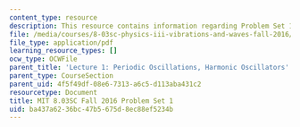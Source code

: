 ```yaml
---
content_type: resource
description: This resource contains information regarding Problem Set 1
file: /media/courses/8-03sc-physics-iii-vibrations-and-waves-fall-2016/ba437a6236bc47b5675d8ec88ef5234b_MIT8_03SCF16_ProblemSet1.pdf
file_type: application/pdf
learning_resource_types: []
ocw_type: OCWFile
parent_title: 'Lecture 1: Periodic Oscillations, Harmonic Oscillators'
parent_type: CourseSection
parent_uid: 4f5f49df-08e6-7313-a6c5-d113aba431c2
resourcetype: Document
title: MIT 8.03SC Fall 2016 Problem Set 1
uid: ba437a62-36bc-47b5-675d-8ec88ef5234b
---
```

